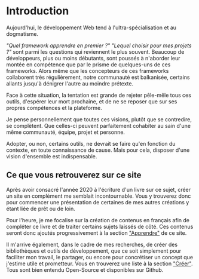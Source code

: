 # Introduction

Aujourd'hui, le développement Web tend à l'ultra-spécialisation et au dogmatisme.

_"Quel framework apprendre en premier ?"_
_"Lequel choisir pour mes projets ?"_ sont parmi les questions qui reviennent le plus souvent.
Beaucoup de développeurs, plus ou moins débutants, sont poussés à n'aborder leur montée en compétence que par le prisme de quelques-uns de ces frameworks.
Alors même que les concepteurs de ces frameworks collaborent très régulièrement, notre communauté est balkanisée, certains allants jusqu'à dénigrer l'autre au moindre prétexte.

Face à cette situation, la tentation est grande de rejeter pêle-mêle tous ces outils, d'espérer leur mort prochaine, et de ne se reposer que sur ses propres compétences et la plateforme.

Je pense personnellement que toutes ces visions, plutôt que se contredire, se complètent.
Que celles-ci peuvent parfaitement cohabiter au sain d'une même communauté, équipe, projet et personne.

Adopter, ou non, certains outils, ne devrait se faire qu'en fonction du contexte, en toute connaissance de cause.
Mais pour cela, disposer d'une vision d'ensemble est indispensable.

## Ce que vous retrouverez sur ce site

Après avoir consacré l'année 2020 à l'écriture d'un livre sur ce sujet, créer un site en complément me semblait incontournable.
Vous y trouverez donc pour commencer une présentation de certaines de mes autres créations y étant liée de prêt ou de loin.

Pour l'heure, je me focalise sur la création de contenus en français afin de compléter ce livre et de traiter certains sujets laissés de côté.
Ces contenus seront donc ajoutés progressivement à la section ["Apprendre"](/learn) de ce site.

Il m'arrive également, dans le cadre de mes recherches, de créer des bibliothèques et outils de développement, que ce soit simplement pour faciliter mon travail, le partager, ou encore pour concrétiser un concept que j'estime utile et prometteur.
Vous en trouverez une liste à la section ["Créer"](/build).
Tous sont bien entendu Open-Source et disponibles sur Github.

